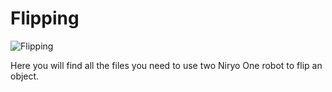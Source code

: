 # Flipping

![Flipping](https://raw.githubusercontent.com/NiryoRobotics/niryo_one_industrial_demonstrators/master/Flipping/flipping.png)

Here you will find all the files you need to use two Niryo One robot to flip an object.

